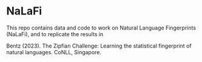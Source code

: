 # NaLaFi
This repo contains data and code to work on Natural Language Fingerprints (NaLaFi), and to replicate the results in 

Bentz (2023). The Zipfian Challenge: Learning the statistical fingerprint of natural languages. CoNLL, Singapore.
